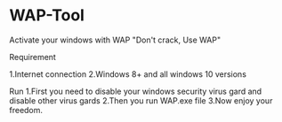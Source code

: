 # WAP-Tool
Activate your windows with WAP  "Don't crack, Use WAP"

Requirement

1.Internet connection
2.Windows 8+ and all windows 10 versions


Run
1.First you need to disable your windows security virus gard and disable other virus gards
2.Then you run WAP.exe file
3.Now enjoy your freedom.
